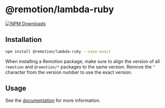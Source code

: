 # @remotion/lambda-ruby
 
[![NPM Downloads](https://img.shields.io/npm/dm/@remotion/lambda-ruby.svg?style=flat&color=black&label=Downloads)](https://npmcharts.com/compare/@remotion/lambda-ruby?minimal=true)
 
## Installation
 
```bash
npm install @remotion/lambda-ruby --save-exact
```
 
When installing a Remotion package, make sure to align the version of all `remotion` and `@remotion/*` packages to the same version.
Remove the `^` character from the version number to use the exact version.
 
## Usage
 
See the [documentation](https://www.remotion.dev/docs/lambda/ruby) for more information.
